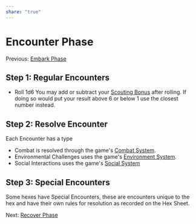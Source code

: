 ```yaml
---  
share: "true"  
---  
```

  
# Encounter Phase  
Previous: [Embark Phase](./Embark%20Phase.html)  
  
## Step 1: Regular Encounters  
  
- Roll 1d6 You may add or subtract your [Scouting Bonus](./Scouting%20Bonus.html) after rolling. If doing so would put your result above 6 or below 1 use the closest number instead.  
  
## Step 2: Resolve Encounter  
  
Each Encounter has a type  
- Combat is resolved through the game's [Combat System](./Combat%20System.html).  
- Environmental Challenges uses the game's [Environment System](./Environment%20System.html).  
- Social Interactions uses the game's [Social System](./Social%20System.html)  
  
## Step 3: Special Encounters  
  
Some hexes have Special Encounters, these are encounters unique to the hex and have their own rules for resolution as recorded on the Hex Sheet.  
  
Next: [Recover Phase](./Recover%20Phase.html)